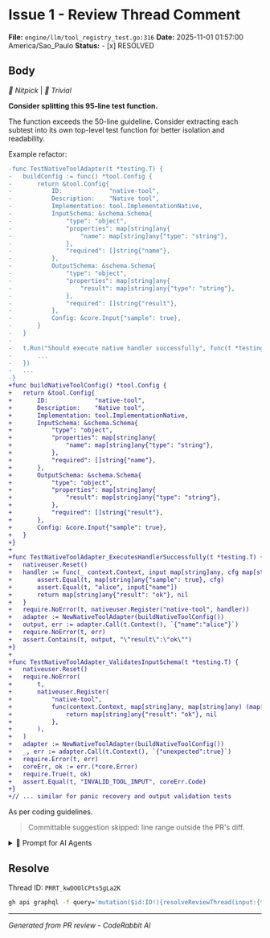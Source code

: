 # Issue 1 - Review Thread Comment

**File:** `engine/llm/tool_registry_test.go:316`
**Date:** 2025-11-01 01:57:00 America/Sao_Paulo
**Status:** - [x] RESOLVED

## Body

_🧹 Nitpick_ | _🔵 Trivial_

**Consider splitting this 95-line test function.**

The function exceeds the 50-line guideline. Consider extracting each subtest into its own top-level test function for better isolation and readability.



Example refactor:

```diff
-func TestNativeToolAdapter(t *testing.T) {
-	buildConfig := func() *tool.Config {
-		return &tool.Config{
-			ID:             "native-tool",
-			Description:    "Native tool",
-			Implementation: tool.ImplementationNative,
-			InputSchema: &schema.Schema{
-				"type": "object",
-				"properties": map[string]any{
-					"name": map[string]any{"type": "string"},
-				},
-				"required": []string{"name"},
-			},
-			OutputSchema: &schema.Schema{
-				"type": "object",
-				"properties": map[string]any{
-					"result": map[string]any{"type": "string"},
-				},
-				"required": []string{"result"},
-			},
-			Config: &core.Input{"sample": true},
-		}
-	}
-
-	t.Run("Should execute native handler successfully", func(t *testing.T) {
-		...
-	})
-	...
-}
+func buildNativeToolConfig() *tool.Config {
+	return &tool.Config{
+		ID:             "native-tool",
+		Description:    "Native tool",
+		Implementation: tool.ImplementationNative,
+		InputSchema: &schema.Schema{
+			"type": "object",
+			"properties": map[string]any{
+				"name": map[string]any{"type": "string"},
+			},
+			"required": []string{"name"},
+		},
+		OutputSchema: &schema.Schema{
+			"type": "object",
+			"properties": map[string]any{
+				"result": map[string]any{"type": "string"},
+			},
+			"required": []string{"result"},
+		},
+		Config: &core.Input{"sample": true},
+	}
+}
+
+func TestNativeToolAdapter_ExecutesHandlerSuccessfully(t *testing.T) {
+	nativeuser.Reset()
+	handler := func(_ context.Context, input map[string]any, cfg map[string]any) (map[string]any, error) {
+		assert.Equal(t, map[string]any{"sample": true}, cfg)
+		assert.Equal(t, "alice", input["name"])
+		return map[string]any{"result": "ok"}, nil
+	}
+	require.NoError(t, nativeuser.Register("native-tool", handler))
+	adapter := NewNativeToolAdapter(buildNativeToolConfig())
+	output, err := adapter.Call(t.Context(), `{"name":"alice"}`)
+	require.NoError(t, err)
+	assert.Contains(t, output, "\"result\":\"ok\"")
+}
+
+func TestNativeToolAdapter_ValidatesInputSchema(t *testing.T) {
+	nativeuser.Reset()
+	require.NoError(
+		t,
+		nativeuser.Register(
+			"native-tool",
+			func(context.Context, map[string]any, map[string]any) (map[string]any, error) {
+				return map[string]any{"result": "ok"}, nil
+			},
+		),
+	)
+	adapter := NewNativeToolAdapter(buildNativeToolConfig())
+	_, err := adapter.Call(t.Context(), `{"unexpected":true}`)
+	require.Error(t, err)
+	coreErr, ok := err.(*core.Error)
+	require.True(t, ok)
+	assert.Equal(t, "INVALID_TOOL_INPUT", coreErr.Code)
+}
+// ... similar for panic recovery and output validation tests
```

As per coding guidelines.


> Committable suggestion skipped: line range outside the PR's diff.

<details>
<summary>🤖 Prompt for AI Agents</summary>

```
engine/llm/tool_registry_test.go lines 222-316: the TestNativeToolAdapter
function is ~95 lines and violates the 50-line guideline; split each t.Run
subtest into its own top-level test function. Create separate test functions
(e.g., TestNativeToolAdapter_Success, TestNativeToolAdapter_InvalidInput,
TestNativeToolAdapter_PanicRecovery, TestNativeToolAdapter_InvalidOutput) that
each set up their own buildConfig, nativeuser.Reset, register the handler,
instantiate NewNativeToolAdapter and perform the same assertions as the
corresponding subtest; keep shared helper code (like buildConfig) as a small
package-level helper function used by the new tests to avoid duplication.
```

</details>

<!-- This is an auto-generated comment by CodeRabbit -->

## Resolve

Thread ID: `PRRT_kwDOOlCPts5gLa2K`

```bash
gh api graphql -f query='mutation($id:ID!){resolveReviewThread(input:{threadId:$id}){thread{isResolved}}}' -F id=PRRT_kwDOOlCPts5gLa2K
```

---
*Generated from PR review - CodeRabbit AI*
